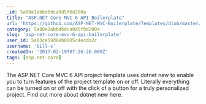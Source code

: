 ```yaml
---
_id: 5a88e1abbd6dca0d5f0d200a
title: "ASP.NET Core MVC 6 API Boilerplate"
url: 'https://github.com/ASP-NET-MVC-Boilerplate/Templates/blob/master/MVC%206%20API.md'
category: 5a88e1abbd6dca0d5f0d200a
slug: 'asp-net-core-mvc-6-api-boilerplate'
user_id: 5a83ce59d6eb0005c4ecda2c
username: 'bill-s'
createdOn: '2017-02-19T07:26:26.000Z'
tags: [asp.net-core]
---
```


The ASP.NET Core MVC 6 API project template uses dotnet new to enable you to turn features of the project template on or off. Literally everything can be turned on or off with the click of a button for a truly personalized project. Find out more about dotnet new here.
